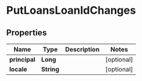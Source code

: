 # PutLoansLoanIdChanges

## Properties
Name | Type | Description | Notes
------------ | ------------- | ------------- | -------------
**principal** | **Long** |  |  [optional]
**locale** | **String** |  |  [optional]
